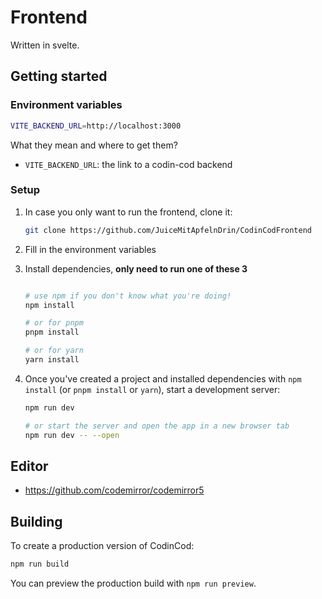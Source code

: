 # Frontend

Written in svelte.

## Getting started

### Environment variables

```bash
VITE_BACKEND_URL=http://localhost:3000
```

What they mean and where to get them?
<!-- TODO: create a better title or something for this section -->

- `VITE_BACKEND_URL`: the link to a codin-cod backend

### Setup

1. In case you only want to run the frontend, clone it:

    ```bash
    git clone https://github.com/JuiceMitApfelnDrin/CodinCodFrontend
    ```

2. Fill in the environment variables
3. Install dependencies, **only need to run one of these 3**

    ```bash

    # use npm if you don't know what you're doing!
    npm install

    # or for pnpm
    pnpm install

    # or for yarn
    yarn install
    ```

4. Once you've created a project and installed dependencies with `npm install` (or `pnpm install` or `yarn`), start a development server:

    ```bash
    npm run dev

    # or start the server and open the app in a new browser tab
    npm run dev -- --open
    ```

## Editor

<!-- - https://github.com/microsoft/monaco-editor -->
- <https://github.com/codemirror/codemirror5>
<!-- - https://github.com/ajaxorg/ace -->

## Building

To create a production version of CodinCod:

```bash
npm run build
```

You can preview the production build with `npm run preview`.

<!-- 
> To deploy your app, you may need to install an [adapter](https://kit.svelte.dev/docs/adapters) for your target environment. -->

